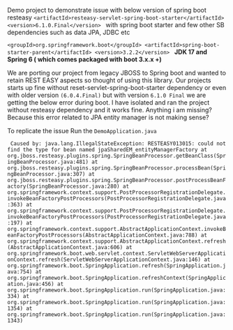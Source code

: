 Demo project to demonstrate issue with below version of spring boot resteasy
`<artifactId>resteasy-servlet-spring-boot-starter</artifactId> <version>6.1.0.Final</version>
`
with spring boot starter and few other SB dependencies such as data JPA, JDBC etc

`<groupId>org.springframework.boot</groupId> <artifactId>spring-boot-starter-parent</artifactId> <version>3.2.2</version>
`
**JDK 17 and Spring 6 ( which comes packaged with boot 3.x.x +)**

We are porting our project from legacy JBOSS to Spring boot and wanted to retain REST EASY aspects so thought of using this library.
Our projects starts up fine without reset-servlet-spring-boot-starter dependency or even with older version `(6.0.4.Final)` but with version `6.1.0 Final` we are getting the below error during boot. I have isolated and ran the project without resteasy dependency and it works fine.
Anything i am missing? Because this error related to JPA entity manager is not making sense?

To replicate the issue Run the `DemoApplication.java`

`
Caused by: java.lang.IllegalStateException: RESTEASY013015: could not find the type for bean named jpaSharedEM_entityManagerFactory at org.jboss.resteasy.plugins.spring.SpringBeanProcessor.getBeanClass(SpringBeanProcessor.java:481) at org.jboss.resteasy.plugins.spring.SpringBeanProcessor.processBean(SpringBeanProcessor.java:307) at org.jboss.resteasy.plugins.spring.SpringBeanProcessor.postProcessBeanFactory(SpringBeanProcessor.java:280) at org.springframework.context.support.PostProcessorRegistrationDelegate.invokeBeanFactoryPostProcessors(PostProcessorRegistrationDelegate.java:363) at org.springframework.context.support.PostProcessorRegistrationDelegate.invokeBeanFactoryPostProcessors(PostProcessorRegistrationDelegate.java:197) at org.springframework.context.support.AbstractApplicationContext.invokeBeanFactoryPostProcessors(AbstractApplicationContext.java:788) at org.springframework.context.support.AbstractApplicationContext.refresh(AbstractApplicationContext.java:606) at org.springframework.boot.web.servlet.context.ServletWebServerApplicationContext.refresh(ServletWebServerApplicationContext.java:146) at org.springframework.boot.SpringApplication.refresh(SpringApplication.java:754) at org.springframework.boot.SpringApplication.refreshContext(SpringApplication.java:456) at org.springframework.boot.SpringApplication.run(SpringApplication.java:334) at org.springframework.boot.SpringApplication.run(SpringApplication.java:1354) at org.springframework.boot.SpringApplication.run(SpringApplication.java:1343)`